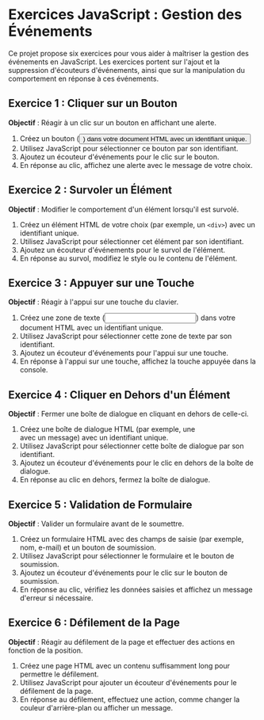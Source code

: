 # Exercices JavaScript : Gestion des Événements

Ce projet propose six exercices pour vous aider à maîtriser la gestion des événements en JavaScript. Les exercices portent sur l'ajout et la suppression d'écouteurs d'événements, ainsi que sur la manipulation du comportement en réponse à ces événements.

## Exercice 1 : Cliquer sur un Bouton

**Objectif** : Réagir à un clic sur un bouton en affichant une alerte.

1. Créez un bouton (<button>) dans votre document HTML avec un identifiant unique.
2. Utilisez JavaScript pour sélectionner ce bouton par son identifiant.
3. Ajoutez un écouteur d'événements pour le clic sur le bouton.
4. En réponse au clic, affichez une alerte avec le message de votre choix.

## Exercice 2 : Survoler un Élément

**Objectif** : Modifier le comportement d'un élément lorsqu'il est survolé.

1. Créez un élément HTML de votre choix (par exemple, un `<div>`) avec un identifiant unique.
2. Utilisez JavaScript pour sélectionner cet élément par son identifiant.
3. Ajoutez un écouteur d'événements pour le survol de l'élément.
4. En réponse au survol, modifiez le style ou le contenu de l'élément.

## Exercice 3 : Appuyer sur une Touche

**Objectif** : Réagir à l'appui sur une touche du clavier.

1. Créez une zone de texte (<input>) dans votre document HTML avec un identifiant unique.
2. Utilisez JavaScript pour sélectionner cette zone de texte par son identifiant.
3. Ajoutez un écouteur d'événements pour l'appui sur une touche.
4. En réponse à l'appui sur une touche, affichez la touche appuyée dans la console.

## Exercice 4 : Cliquer en Dehors d'un Élément

**Objectif** : Fermer une boîte de dialogue en cliquant en dehors de celle-ci.

1. Créez une boîte de dialogue HTML (par exemple, une <div> avec un message) avec un identifiant unique.
2. Utilisez JavaScript pour sélectionner cette boîte de dialogue par son identifiant.
3. Ajoutez un écouteur d'événements pour le clic en dehors de la boîte de dialogue.
4. En réponse au clic en dehors, fermez la boîte de dialogue.

## Exercice 5 : Validation de Formulaire

**Objectif** : Valider un formulaire avant de le soumettre.

1. Créez un formulaire HTML avec des champs de saisie (par exemple, nom, e-mail) et un bouton de soumission.
2. Utilisez JavaScript pour sélectionner le formulaire et le bouton de soumission.
3. Ajoutez un écouteur d'événements pour le clic sur le bouton de soumission.
4. En réponse au clic, vérifiez les données saisies et affichez un message d'erreur si nécessaire.

## Exercice 6 : Défilement de la Page

**Objectif** : Réagir au défilement de la page et effectuer des actions en fonction de la position.

1. Créez une page HTML avec un contenu suffisamment long pour permettre le défilement.
2. Utilisez JavaScript pour ajouter un écouteur d'événements pour le défilement de la page.
3. En réponse au défilement, effectuez une action, comme changer la couleur d'arrière-plan ou afficher un message.
